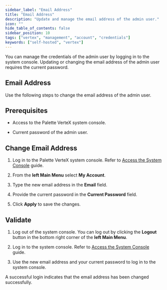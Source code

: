 ```yaml
---
sidebar_label: "Email Address"
title: "Email Address"
description: "Update and manage the email address of the admin user."
icon: ""
hide_table_of_contents: false
sidebar_position: 10
tags: ["vertex", "management", "account", "credentials"]
keywords: ["self-hosted", "vertex"]
---
```


You can manage the credentials of the admin user by logging in to the system console. Updating or changing the email address of the admin user requires the current password.

## Email Address

Use the following steps to change the email address of the admin user.

## Prerequisites

- Access to the Palette VerteX system console.

- Current password of the admin user.

## Change Email Address 

1. Log in to the Palette VerteX system console. Refer to [Access the System Console](../system-management.md#access-the-system-console) guide.

2. From the **left Main Menu** select **My Account**.

3. Type the new email address in the **Email** field.

4. Provide the current password in the **Current Password** field.

5. Click **Apply** to save the changes.


## Validate 

1. Log out of the system console. You can log out by clicking the **Logout** button in the bottom right corner of the **left Main Menu**.

2. Log in to the system console. Refer to [Access the System Console](../system-management.md#access-the-system-console) guide.

3. Use the new email address and your current password to log in to the system console.

A successful login indicates that the email address has been changed successfully.